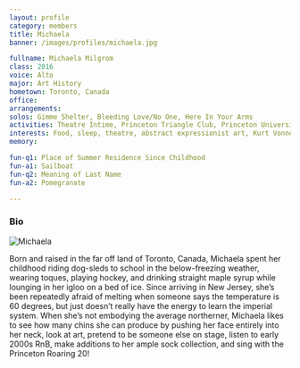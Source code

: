 ```yaml
---
layout: profile
category: members
title: Michaela
banner: /images/profiles/michaela.jpg

fullname: Michaela Milgrom
class: 2016
voice: Alto
major: Art History
hometown: Toronto, Canada
office: 
arrangements: 
solos: Gimme Shelter, Bleeding Love/No One, Here In Your Arms
activities: Theatre Intime, Princeton Triangle Club, Princeton University Players
interests: Food, sleep, theatre, abstract expressionist art, Kurt Vonnegut, socks.
memory: 

fun-q1: Place of Summer Residence Since Childhood
fun-a1: Sailboat
fun-q2: Meaning of Last Name
fun-a2: Pomegranate

---
```


### Bio

![Michaela](/images/members/current/michaela.jpg)

Born and raised in the far off land of Toronto, Canada, Michaela spent her childhood riding dog-sleds to school in the below-freezing weather, wearing toques, playing hockey, and drinking straight maple syrup while lounging in her igloo on a bed of ice. Since arriving in New Jersey, she’s been repeatedly afraid of melting when someone says the temperature is 60 degrees, but just doesn’t really have the energy to learn the imperial system. When she’s not embodying the average northerner, Michaela likes to see how many chins she can produce by pushing her face entirely into her neck, look at art, pretend to be someone else on stage, listen to early 2000s RnB, make additions to her ample sock collection, and sing with the Princeton Roaring 20!
